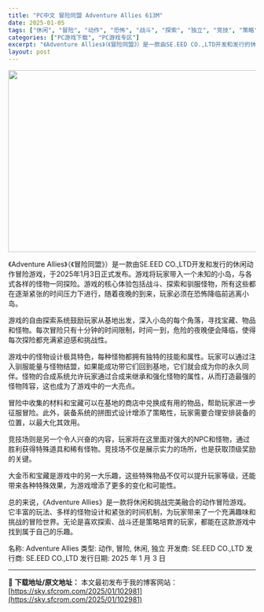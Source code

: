 ```yaml
---
title: "PC中文 冒险同盟 Adventure Allies 613M"
date: 2025-01-05
tags: ["休闲", "冒险", "动作", "恐怖", "战斗", "探索", "独立", "竞技", "策略"]
categories: ["PC游戏下载", "PC游戏专区"]
excerpt: "《Adventure Allies》（《冒险同盟》）是一款由SE.EED CO.,LTD开发和发行的休闲动作冒险游戏，于2025年1月3日正式发布。游戏将玩家带入一个未知的小岛，与各式各样的怪物一同探险。游戏的核心体验包括战斗、探索和驯服怪物，所有这些都在逐渐紧张的时间压力下进行，随着夜晚的到来，玩&hellip;"
layout: post
---
```


<img class="aligncenter size-full wp-image-102982" src="https://sky.sfcrom.com/wp-content/uploads/2025/01/2025010502352799.webp" alt="" width="660" height="370" />

《Adventure Allies》（《冒险同盟》）是一款由SE.EED CO.,LTD开发和发行的休闲动作冒险游戏，于2025年1月3日正式发布。游戏将玩家带入一个未知的小岛，与各式各样的怪物一同探险。游戏的核心体验包括战斗、探索和驯服怪物，所有这些都在逐渐紧张的时间压力下进行，随着夜晚的到来，玩家必须在恐怖降临前逃离小岛。

游戏的自由探索系统鼓励玩家从基地出发，深入小岛的每个角落，寻找宝藏、物品和怪物。每次冒险只有十分钟的时间限制，时间一到，危险的夜晚便会降临，使得每次探险都充满紧迫感和挑战性。

游戏中的怪物设计极具特色，每种怪物都拥有独特的技能和属性。玩家可以通过注入驯服能量与怪物结盟，如果能成功带它们回到基地，它们就会成为你的永久同伴。怪物的合成系统允许玩家通过合成来继承和强化怪物的属性，从而打造最强的怪物阵容，这也成为了游戏中的一大亮点。

冒险中收集的材料和宝藏可以在基地的商店中兑换成有用的物品，帮助玩家进一步征服冒险。此外，装备系统的拼图式设计增添了策略性，玩家需要合理安排装备的位置，以最大化其效用。

竞技场则是另一个令人兴奋的内容，玩家将在这里面对强大的NPC和怪物，通过胜利获得特殊道具和稀有怪物。竞技场不仅是展示实力的场所，也是获取顶级奖励的关键。

大金币和宝藏是游戏中的另一大乐趣，这些特殊物品不仅可以提升玩家等级，还能带来各种特殊效果，为游戏增添了更多的变化和可能性。

总的来说，《Adventure Allies》是一款将休闲和挑战完美融合的动作冒险游戏。它丰富的玩法、多样的怪物设计和紧张的时间机制，为玩家带来了一个充满趣味和挑战的冒险世界。无论是喜欢探索、战斗还是策略培育的玩家，都能在这款游戏中找到属于自己的乐趣。

名称: Adventure Allies
类型: 动作, 冒险, 休闲, 独立
开发商: SE.EED CO.,LTD
发行商: SE.EED CO.,LTD
发行日期: 2025 年 1 月 3 日

---
📖 **下载地址/原文地址：** 本文最初发布于我的博客网站：[https://sky.sfcrom.com/2025/01/102981](https://sky.sfcrom.com/2025/01/102981)
